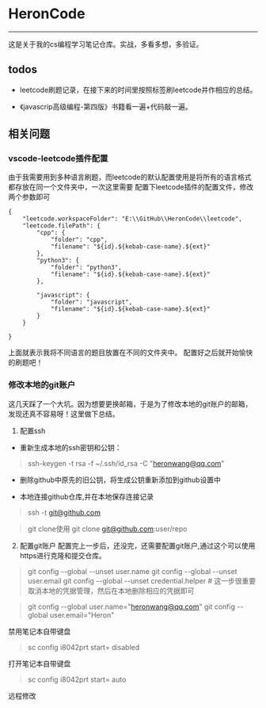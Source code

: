 # HeronCode
---
这是关于我的cs编程学习笔记仓库。实战，多看多想，多验证。



## todos

- leetcode刷题记录，在接下来的时间里按照标签刷leetcode并作相应的总结。

- 《javascrip高级编程-第四版》书籍看一遍+代码敲一遍。


## 相关问题

### vscode-leetcode插件配置
由于我需要用到多种语言刷题，而leetcode的默认配置使用是将所有的语言格式都存放在同一个文件夹中，一次这里需要 配置下leetcode插件的配置文件，修改两个参数即可
```
{
    "leetcode.workspaceFolder": "E:\\GitHub\\HeronCode\\leetcode",
    "leetcode.filePath": {
        "cpp": {
            "folder": "cpp",
            "filename": "${id}.${kebab-case-name}.${ext}"
        },
        "python3": {
            "folder": "python3",
            "filename": "${id}.${kebab-case-name}.${ext}"
        },

        "javascript": {
            "folder": "javascript",
            "filename": "${id}.${kebab-case-name}.${ext}"
        }
    }

}
```
上面就表示我将不同语言的题目放置在不同的文件夹中。
配置好之后就开始愉快的刷题吧！

### 修改本地的git账户
这几天踩了一个大坑。因为想要更换邮箱，于是为了修改本地的git账户的邮箱，发现还真不容易呀！这里做下总结。
1. 配置ssh
 - 重新生成本地的ssh密钥和公钥：
> ssh-keygen -t rsa -f ~/.ssh/id_rsa -C "heronwang@qq.com"

 - 删除github中原先的旧公钥，将生成公钥重新添加到github设置中

 - 本地连接github仓库,并在本地保存连接记录
 > ssh -t git@github.com

 > git clone使用
 git clone git@github.com:user/repo

2. 配置git账户
 配置完上一步后，还没完，还需要配置git账户,通过这个可以使用https进行克隆和提交仓库。
> git config --global --unset user.name
> git config --global --unset user.email
> git config --global --unset credential.helper  # 这一步很重要 取消本地的凭据管理，然后在本地删除相应的凭据即可

> git config --global user.name="heronwang@qq.com"
> git config --global user.email="Heron"



禁用笔记本自带键盘
> sc config i8042prt start= disabled


打开笔记本自带键盘
>sc config i8042prt start= auto


 远程修改
 
 

